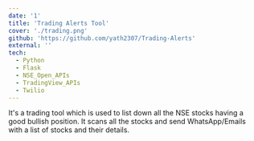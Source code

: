 ```yaml
---
date: '1'
title: 'Trading Alerts Tool'
cover: './trading.png'
github: 'https://github.com/yath2307/Trading-Alerts'
external: ''
tech:
  - Python
  - Flask
  - NSE_Open_APIs
  - TradingView_APIs
  - Twilio
---
```


It's a trading tool which is used to list down all the NSE stocks having a good bullish position. It scans all the stocks and send WhatsApp/Emails with a list of stocks and their details.
